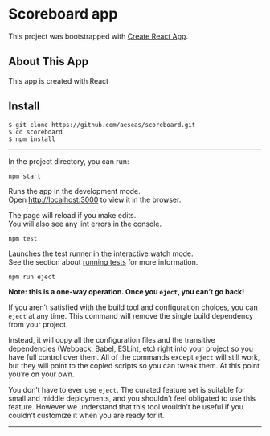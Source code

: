 # Scoreboard app
This project was bootstrapped with [Create React App](https://github.com/facebook/create-react-app).

## About This App
This app is created with React

## Install 
    $ git clone https://github.com/aeseas/scoreboard.git
    $ cd scoreboard
    $ npm install

---

In the project directory, you can run:

`npm start`

Runs the app in the development mode. <br>
Open [http://localhost:3000](http://localhost:3000) to view it in the browser.

The page will reload if you make edits. <br>
You will also see any lint errors in the console.

`npm test`

Launches the test runner in the interactive watch mode.<br>
See the section about [running tests](https://facebook.github.io/create-react-app/docs/running-tests) for more information.

`npm run eject`

**Note: this is a one-way operation. Once you `eject`, you can’t go back!**

If you aren’t satisfied with the build tool and configuration choices, you can `eject` at any time. This command will remove the single build dependency from your project.

Instead, it will copy all the configuration files and the transitive dependencies (Webpack, Babel, ESLint, etc) right into your project so you have full control over them. All of the commands except `eject` will still work, but they will point to the copied scripts so you can tweak them. At this point you’re on your own.

You don’t have to ever use `eject`. The curated feature set is suitable for small and middle deployments, and you shouldn’t feel obligated to use this feature. However we understand that this tool wouldn’t be useful if you couldn’t customize it when you are ready for it.

---


